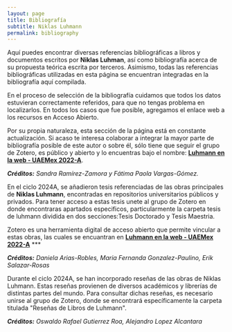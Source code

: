 ```yaml
---
layout: page
title: Bibliografía
subtitle: Niklas Luhmann
permalink: bibliography
---
```


Aquí puedes encontrar diversas referencias bibliográficas a libros y documentos escritos por **Niklas Luhman**, así como bibliografía acerca de su propuesta teórica escrita por terceros. Asimismo, todas las referencias bibliográficas utilizadas en esta página se encuentran integradas en la bibliografía aquí compilada.

En el proceso de selección de la bibliografía cuidamos que todos los datos estuvieran correctamente referidos, para que no tengas problema en localizarlos. En todos los casos que fue posible, agregamos el enlace web a los recursos en Acceso Abierto.

Por su propia naturaleza, esta sección de la página está en constante actualización. Si acaso te interesa colaborar a integrar la mayor parte de bibliografía posible de este autor o sobre él, sólo tiene que seguir el grupo de Zotero, es público y abierto y lo encuentras bajo el nombre: [**Luhmann en la web - UAEMex 2022-A**](https://www.zotero.org/groups/4695391/luhmann_en_la_web_-_uaemex_2022-a).

***Créditos:** Sandra Ramírez-Zamora y Fátima Paola Vargas-Gómez.*

En el ciclo 2024A, se añadieron tesis referenciadas de las obras principales de **Niklas Luhmann**, encontradas en repositorios universitarios públicos y privados. Para tener acceso a estas tesis unete al grupo de Zotero en donde encontraras apartados especificos, particularmente la carpeta tesis de luhmann dividida en dos secciones:Tesis Doctorado y Tesis Maestria.

Zotero es una herramienta digital de acceso abierto que permite vincular a estas obras, las cuales se encuantran en [**Luhmann en la web - UAEMex 2022-A**](https://www.zotero.org/groups/4695391/luhmann_en_la_web_-_uaemex_2022-a)   ***

***Créditos:** Daniela Arias-Robles, Maria Fernanda Gonzalez-Paulino, Erik Salazar-Rosas*


<script src="https://bibbase.org/show?bib=https%3A%2F%2Fapi.zotero.org%2Fgroups%2F4695391%2Fitems%3Fkey%3DgOUOgVBZemqERoSIQtIxhuVs%26format%3Dbibtex%26limit%3D100&jsonp=1"></script>

Durante el ciclo 2024A, se han incorporado reseñas de las obras de Niklas Luhmann. Estas reseñas provienen de diversos académicos y librerías de distintas partes del mundo. Para consultar dichas reseñas, es necesario unirse al grupo de Zotero, donde se encontrará específicamente la carpeta titulada "Reseñas de Libros de Luhmann".

***Créditos:** Oswaldo Rafael Gutierrez Roa, Alejandro Lopez Alcantara*


<script src="https://bibbase.org/show?bib=https%3A%2F%2Fbibbase.org%2Fzotero%2FOswaldo_Roa&jsonp=1"></script>
